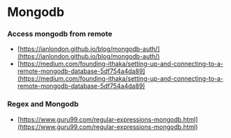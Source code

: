 # Mongodb

### Access mongodb from remote

* [https://ianlondon.github.io/blog/mongodb-auth/](https://ianlondon.github.io/blog/mongodb-auth/) 
* [https://medium.com/founding-ithaka/setting-up-and-connecting-to-a-remote-mongodb-database-5df754a4da89](https://medium.com/founding-ithaka/setting-up-and-connecting-to-a-remote-mongodb-database-5df754a4da89)

### Regex and Mongodb 

* [https://www.guru99.com/regular-expressions-mongodb.html](https://www.guru99.com/regular-expressions-mongodb.html)

